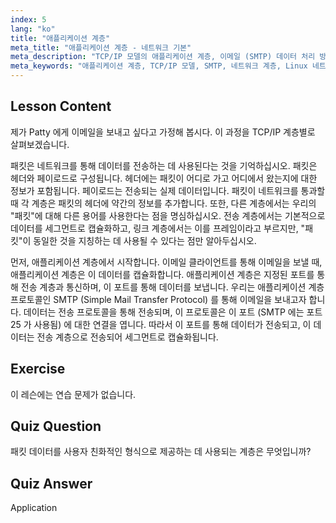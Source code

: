 ```yaml
---
index: 5
lang: "ko"
title: "애플리케이션 계층"
meta_title: "애플리케이션 계층 - 네트워크 기본"
meta_description: "TCP/IP 모델의 애플리케이션 계층, 이메일 (SMTP) 데이터 처리 방식, 네트워크 통신에서의 역할에 대해 알아보세요. 네트워크 계층을 이해합니다."
meta_keywords: "애플리케이션 계층, TCP/IP 모델, SMTP, 네트워크 계층, Linux 네트워킹, 초보자 튜토리얼, 네트워크 통신"
---
```


## Lesson Content

제가 Patty 에게 이메일을 보내고 싶다고 가정해 봅시다. 이 과정을 TCP/IP 계층별로 살펴보겠습니다.

패킷은 네트워크를 통해 데이터를 전송하는 데 사용된다는 것을 기억하십시오. 패킷은 헤더와 페이로드로 구성됩니다. 헤더에는 패킷이 어디로 가고 어디에서 왔는지에 대한 정보가 포함됩니다. 페이로드는 전송되는 실제 데이터입니다. 패킷이 네트워크를 통과할 때 각 계층은 패킷의 헤더에 약간의 정보를 추가합니다. 또한, 다른 계층에서는 우리의 "패킷"에 대해 다른 용어를 사용한다는 점을 명심하십시오. 전송 계층에서는 기본적으로 데이터를 세그먼트로 캡슐화하고, 링크 계층에서는 이를 프레임이라고 부르지만, "패킷"이 동일한 것을 지칭하는 데 사용될 수 있다는 점만 알아두십시오.

먼저, 애플리케이션 계층에서 시작합니다. 이메일 클라이언트를 통해 이메일을 보낼 때, 애플리케이션 계층은 이 데이터를 캡슐화합니다. 애플리케이션 계층은 지정된 포트를 통해 전송 계층과 통신하며, 이 포트를 통해 데이터를 보냅니다. 우리는 애플리케이션 계층 프로토콜인 SMTP (Simple Mail Transfer Protocol) 를 통해 이메일을 보내고자 합니다. 데이터는 전송 프로토콜을 통해 전송되며, 이 프로토콜은 이 포트 (SMTP 에는 포트 25 가 사용됨) 에 대한 연결을 엽니다. 따라서 이 포트를 통해 데이터가 전송되고, 이 데이터는 전송 계층으로 전송되어 세그먼트로 캡슐화됩니다.

## Exercise

이 레슨에는 연습 문제가 없습니다.

## Quiz Question

패킷 데이터를 사용자 친화적인 형식으로 제공하는 데 사용되는 계층은 무엇입니까?

## Quiz Answer

Application
